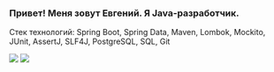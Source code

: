 ### Привет! Меня зовут Евгений. Я Java-разработчик.

Стек технологий: Spring Boot, Spring Data, Maven, Lombok, Mockito, JUnit, AssertJ, SLF4J, PostgreSQL, SQL, Git

![](https://github-profile-summary-cards.vercel.app/api/cards/stats?username=FisanovE&theme=tokyonight)
![](https://github-profile-summary-cards.vercel.app/api/cards/repos-per-language?username=FisanovE&theme=tokyonight)
